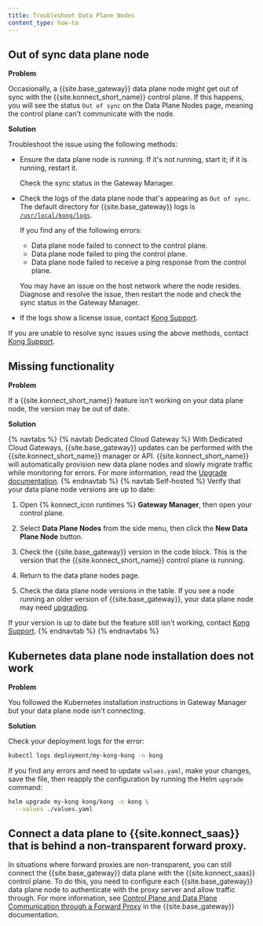 ```yaml
---
title: Troubleshoot Data Plane Nodes
content_type: how-to
---
```



## Out of sync data plane node

**Problem**

Occasionally, a {{site.base_gateway}} data plane node might get out of sync
with the {{site.konnect_short_name}} control plane. If this happens, you will
see the status `Out of sync` on the Data Plane Nodes page, meaning the control
plane can't communicate with the node.

**Solution**

Troubleshoot the issue using the following methods:

* Ensure the data plane node is running. If it's not running, start it; if it
is running, restart it.

    Check the sync status in the Gateway Manager.

* Check the logs of the data plane node that's appearing as `Out of sync`. The default
directory for {{site.base_gateway}} logs is [`/usr/local/kong/logs`](/gateway/latest/reference/configuration/#log_level).

    If you find any of the following errors:

    * Data plane node failed to connect to the control plane.
    * Data plane node failed to ping the control plane.
    * Data plane node failed to receive a ping response from the control plane.

    You may have an issue on the host network where the node resides.
    Diagnose and resolve the issue, then restart the node and check
    the sync status in the Gateway Manager.

* If the logs show a license issue, contact [Kong Support](https://support.konghq.com/).

If you are unable to resolve sync issues using the above methods, contact
[Kong Support](https://support.konghq.com/).

## Missing functionality

**Problem**

If a {{site.konnect_short_name}} feature isn’t working on your data plane node,
the version may be out of date.

**Solution**

{% navtabs %}
{% navtab Dedicated Cloud Gateway %}
With Dedicated Cloud Gateways, {{site.base_gateway}} updates can be performed with the {{site.konnect_short_name}} manager or API. {{site.konnect_short_name}} will automatically provision new data plane nodes and slowly migrate traffic while monitoring for errors. For more information, read the [Upgrade documentation](/konnect/gateway-manager/data-plane-nodes/upgrade/).
{% endnavtab %}
{% navtab Self-hosted %}
Verify that your data plane node versions are up to date:

1. Open {% konnect_icon runtimes %} **Gateway Manager**, then open your control plane.

1. Select **Data Plane Nodes** from the side menu, then click the **New Data Plane Node** button.

1. Check the {{site.base_gateway}} version
in the code block. This is the version that the {{site.konnect_short_name}}
control plane is running.

1. Return to the data plane nodes page.

1. Check the data plane node versions in the table. If you see
a node running an older version of {{site.base_gateway}}, your data plane node
may need [upgrading](/konnect/gateway-manager/data-plane-nodes/upgrade/).

If your version is up to date but the feature still isn't working, contact
[Kong Support](https://support.konghq.com/).
{% endnavtab %}
{% endnavtabs %}
## Kubernetes data plane node installation does not work

**Problem**

You followed the Kubernetes installation instructions in Gateway Manager 
but your data plane node isn't connecting.
 
**Solution**

Check your deployment logs for the error:

```bash
kubectl logs deployment/my-kong-kong -n kong
```

If you find any errors and need to update `values.yaml`, make your changes,
save the file, then reapply the configuration by running the Helm `upgrade`
command:

```bash
helm upgrade my-kong kong/kong -n kong \
  --values ./values.yaml
```

## Connect a data plane to {{site.konnect_saas}} that is behind a non-transparent forward proxy.

In situations where forward proxies are non-transparent, you can still connect the {{site.base_gateway}} data plane with the {{site.konnect_saas}} control plane.
To do this, you need to configure each {{site.base_gateway}} data plane node to authenticate with the proxy server and allow traffic through.
For more information, see [Control Plane and Data Plane Communication through a Forward Proxy](/gateway/latest/production/networking/cp-dp-proxy/) in the {{site.base_gateway}} documentation.

